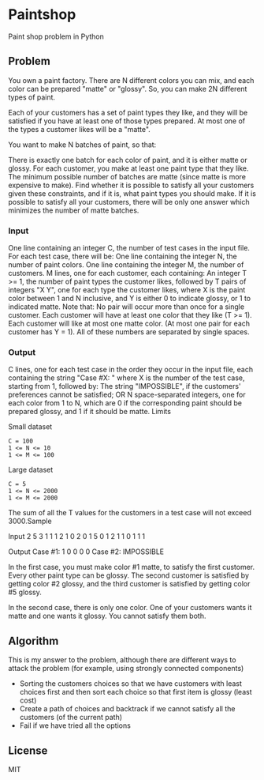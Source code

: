 # Paintshop

Paint shop problem in Python


## Problem

You own a paint factory. There are N different colors you can mix, and each color can be prepared "matte" or "glossy". So, you can make 2N different types of paint.

Each of your customers has a set of paint types they like, and they will be satisfied if you have at least one of those types prepared. At most one of the types a customer likes will be a "matte".

You want to make N batches of paint, so that:

There is exactly one batch for each color of paint, and it is either matte or glossy. For each customer, you make at least one paint type that they like. The minimum possible number of batches are matte (since matte is more expensive to make). Find whether it is possible to satisfy all your customers given these constraints, and if it is, what paint types you should make. If it is possible to satisfy all your customers, there will be only one answer which minimizes the number of matte batches.

### Input

One line containing an integer C, the number of test cases in the input file. For each test case, there will be: One line containing the integer N, the number of paint colors. One line containing the integer M, the number of customers. M lines, one for each customer, each containing: An integer T >= 1, the number of paint types the customer likes, followed by T pairs of integers "X Y", one for each type the customer likes, where X is the paint color between 1 and N inclusive, and Y is either 0 to indicate glossy, or 1 to indicated matte. Note that: No pair will occur more than once for a single customer. Each customer will have at least one color that they like (T >= 1). Each customer will like at most one matte color. (At most one pair for each customer has Y = 1). All of these numbers are separated by single spaces.

### Output

C lines, one for each test case in the order they occur in the input file, each containing the string "Case #X: " where X is the number of the test case, starting from 1, followed by: The string "IMPOSSIBLE", if the customers' preferences cannot be satisfied; OR N space-separated integers, one for each color from 1 to N, which are 0 if the corresponding paint should be prepared glossy, and 1 if it should be matte. Limits

Small dataset

```
C = 100
1 <= N <= 10
1 <= M <= 100 
```

Large dataset

```
C = 5
1 <= N <= 2000
1 <= M <= 2000 
```

The sum of all the T values for the customers in a test case will not exceed 3000.Sample

Input 2
5
3
1 1 1
2 1 0 2 0
1 5 0
1
2
1 1 0
1 1 1

Output Case #1: 1 0 0 0 0
Case #2: IMPOSSIBLE

In the first case, you must make color #1 matte, to satisfy the first customer. Every other paint type can be glossy. The second customer is satisfied by getting color #2 glossy, and the third customer is satisfied by getting color #5 glossy.

In the second case, there is only one color. One of your customers wants it matte and one wants it glossy. You cannot satisfy them both.


## Algorithm

This is my answer to the problem, although there are different ways to attack the problem (for example, using strongly connected components)

- Sorting the customers choices so that we have customers with least choices first and then sort each choice so that first item is glossy (least cost)
- Create a path of choices and backtrack if we cannot satisfy all the customers (of the current path)
- Fail if we have tried all the options

## License

MIT
